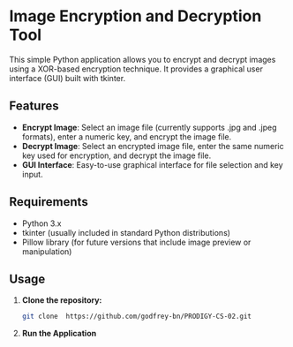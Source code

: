 # Image Encryption and Decryption Tool

This simple Python application allows you to encrypt and decrypt images using a XOR-based encryption technique. It provides a graphical user interface (GUI) built with tkinter.

## Features

- **Encrypt Image**: Select an image file (currently supports .jpg and .jpeg formats), enter a numeric key, and encrypt the image file.
- **Decrypt Image**: Select an encrypted image file, enter the same numeric key used for encryption, and decrypt the image file.
- **GUI Interface**: Easy-to-use graphical interface for file selection and key input.

## Requirements

- Python 3.x
- tkinter (usually included in standard Python distributions)
- Pillow library (for future versions that include image preview or manipulation)

## Usage

1. **Clone the repository:**

   ```bash
   git clone  https://github.com/godfrey-bn/PRODIGY-CS-02.git
   ```
2. **Run the Application**
   
